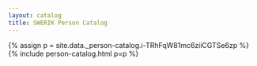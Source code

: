 ```yaml
---
layout: catalog
title: SWERIK Person Catalog
---
```

{% assign p = site.data._person-catalog.i-TRhFqW81mc6ziiCGTSe6zp %}
{% include person-catalog.html p=p %}

